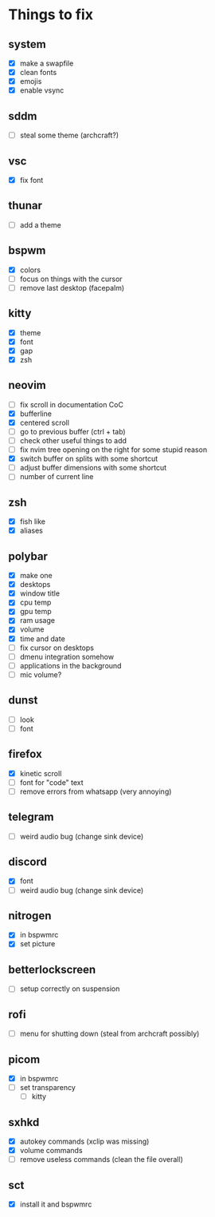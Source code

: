 # Things to fix

## system

- [x] make a swapfile
- [x] clean fonts
- [x] emojis
- [x] enable vsync

## sddm

- [ ] steal some theme (archcraft?)

## vsc

- [x] fix font

## thunar

- [ ] add a theme

## bspwm

- [x] colors
- [ ] focus on things with the cursor
- [ ] remove last desktop (facepalm)

## kitty

- [x] theme
- [x] font
- [x] gap
- [x] zsh

## neovim

- [ ] fix scroll in documentation CoC
- [x] bufferline
- [x] centered scroll
- [ ] go to previous buffer (ctrl + tab)
- [ ] check other useful things to add
- [ ] fix nvim tree opening on the right for some stupid reason
- [x] switch buffer on splits with some shortcut
- [ ] adjust buffer dimensions with some shortcut
- [ ] number of current line

## zsh

- [x] fish like
- [x] aliases

## polybar

- [x] make one
- [x] desktops
- [x] window title
- [x] cpu temp
- [x] gpu temp
- [x] ram usage
- [x] volume
- [x] time and date
- [ ] fix cursor on desktops
- [ ] dmenu integration somehow
- [ ] applications in the background
- [ ] mic volume?

## dunst

- [ ] look
- [ ] font

## firefox

- [x] kinetic scroll
- [ ] font for "code" text
- [ ] remove errors from whatsapp (very annoying)

## telegram

- [ ] weird audio bug (change sink device)

## discord

- [x] font
- [ ] weird audio bug (change sink device)

## nitrogen

- [x] in bspwmrc
- [x] set picture

## betterlockscreen

- [ ] setup correctly on suspension

## rofi

- [ ] menu for shutting down (steal from archcraft possibly)

## picom

- [x] in bspwmrc
- [ ] set transparency
  - [ ] kitty

## sxhkd

- [x] autokey commands (xclip was missing)
- [x] volume commands
- [ ] remove useless commands (clean the file overall)

## sct

- [x] install it and bspwmrc

